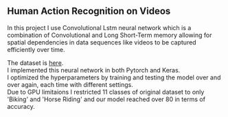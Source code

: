 ## Human Action Recognition on Videos

In this project I use Convolutional Lstm neural network which is a combination of Convolutional and Long Short-Term memory allowing for 
spatial dependencies in data sequences like videos to be captured efficiently over time.

The dataset is [here](https://www.kaggle.com/datasets/pypiahmad/realistic-action-recognition-ucf50-dataset).\
I implemented this neural network in both Pytorch and Keras.\
I optimized the hyperparameters by training and testing the model over and over again, each time with different settings.\
Due to GPU limitaions I restricted 11 classes of original dataset to only 'Biking' and 'Horse Riding' and our model reached over 80 in terms of accuracy.
